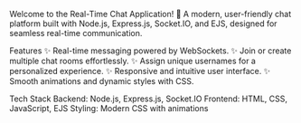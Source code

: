 Welcome to the Real-Time Chat Application! 🚀
A modern, user-friendly chat platform built with Node.js, Express.js, Socket.IO, and EJS, designed for seamless real-time communication.

Features
✨ Real-time messaging powered by WebSockets.
✨ Join or create multiple chat rooms effortlessly.
✨ Assign unique usernames for a personalized experience.
✨ Responsive and intuitive user interface.
✨ Smooth animations and dynamic styles with CSS.

Tech Stack
Backend: Node.js, Express.js, Socket.IO
Frontend: HTML, CSS, JavaScript, EJS
Styling: Modern CSS with animations
